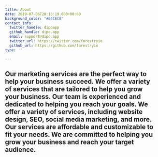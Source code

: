 ```yaml
---
title: About
date: 2019-07-06T20:13:19.000+00:00
background_color: "#B4CEC8"
contact_info:
  twitter_handle: dipoapp
  github_handle: dipo.app
  email: support@dipo.app
  twitter_url: https://twitter.com/forestryio
  github_url: https://github.com/forestryio
type: ''

---
```

## Our marketing services are the perfect way to help your business succeed. We offer a variety of services that are tailored to help you grow your business. Our team is experienced and dedicated to helping you reach your goals. We offer a variety of services, including website design, SEO, social media marketing, and more. Our services are affordable and customizable to fit your needs. We are committed to helping you grow your business and reach your target audience.